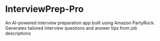 # InterviewPrep-Pro
An AI-powered interview preparation app built using Amazon PartyRock. Generates tailored interview questions and answer tips from job descriptions
